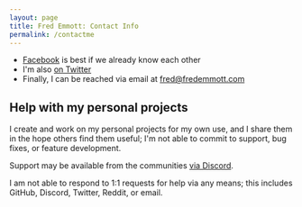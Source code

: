 ```yaml
---
layout: page
title: Fred Emmott: Contact Info
permalink: /contactme
---
```


* [Facebook](https://fb.me/fe) is best if we already know each other
* I'm also [on Twitter](https://www.twitter.com/fredemmott)
* Finally, I can be reached via email at [fred@fredemmott.com](mailto:fred@fredemmott.com)

## Help with my personal projects

I create and work on my personal projects for my own use, and I share
them in the hope others find them useful; I'm not able to commit to
support, bug fixes, or feature development.

Support may be available from the communities [via Discord](https://discord.gg/QQhzk782EV).


I am not able to respond to 1:1 requests for help via any means; this includes GitHub,
Discord, Twitter, Reddit, or email.
